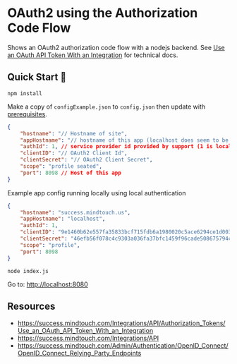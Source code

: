 # OAuth2 using the Authorization Code Flow

Shows an OAuth2 authorization code flow with a nodejs backend. See [Use an OAuth API Token With an Integration](https://success.mindtouch.com/Integrations/API/Authorization_Tokens/Use_an_OAuth_API_Token_With_an_Integration) for technical docs.

## Quick Start 🚀

`npm install`

Make a copy of `configExample.json` to `config.json` then update with [prerequisites](https://success.mindtouch.com/Integrations/API/Authorization_Tokens/Use_an_OAuth_API_Token_With_an_Integration#Prerequisites).


```json
{
    "hostname": "// Hostname of site",
    "appHostname": "// hostname of this app (localhost does seem to be an issue with Chrome)",
    "authId": 1, // service provider id provided by support (1 is local support whereas any number after could be service provider id)
    "clientID": "// OAuth2 Client Id",
    "clientSecret": "// OAuth2 Client Secret",
    "scope": "profile seated",
    "port": 8098 // Host of this app
}
```

Example app config running locally using local authentication
```json
{
    "hostname": "success.mindtouch.us",
    "appHostname": "localhost",
    "authId": 1,
    "clientID": "9e1460b62e557fa35833bcf715fdb6a1980020c5ace6294ce1d0036250d0b9dc",
    "clientSecret": "46efb56f078c4c9303a036fa37bfc1459f96cade508675794ce9c8bef3af550f",
    "scope": "profile",
    "port": 8098
}

```

`node index.js`

Go to: [http://localhost:8080](http://localhost:8080)

## Resources

-   https://success.mindtouch.com/Integrations/API/Authorization_Tokens/Use_an_OAuth_API_Token_With_an_Integration
-   https://success.mindtouch.com/Integrations/API
-   https://success.mindtouch.com/Admin/Authentication/OpenID_Connect/OpenID_Connect_Relying_Party_Endpoints
